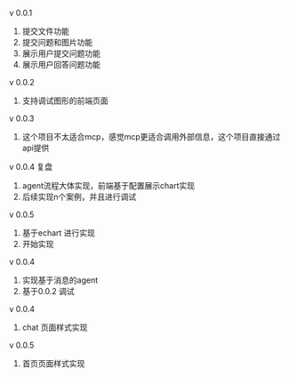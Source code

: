 v 0.0.1
1. 提交文件功能
2. 提交问题和图片功能
3. 展示用户提交问题功能
4. 展示用户回答问题功能


v 0.0.2  
1. 支持调试图形的前端页面


v 0.0.3
1. 这个项目不太适合mcp，感觉mcp更适合调用外部信息，这个项目直接通过api提供


v 0.0.4 复盘
1. agent流程大体实现，前端基于配置展示chart实现 
2. 后续实现n个案例，并且进行调试 

 
v 0.0.5 
1. 基于echart 进行实现
2. 开始实现




v 0.0.4
1. 实现基于消息的agent
2. 基于0.0.2 调试 

v 0.0.4
1. chat 页面样式实现 

v 0.0.5



1. 首页页面样式实现


